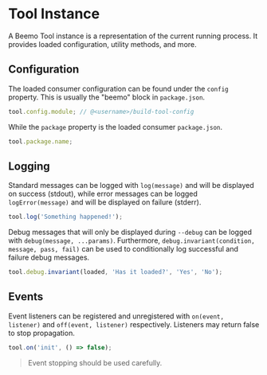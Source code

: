 # Tool Instance

A Beemo Tool instance is a representation of the current running process. It provides loaded
configuration, utility methods, and more.

## Configuration

The loaded consumer configuration can be found under the `config` property. This is usually the
"beemo" block in `package.json`.

```js
tool.config.module; // @<username>/build-tool-config
```

While the `package` property is the loaded consumer `package.json`.

```js
tool.package.name;
```

## Logging

Standard messages can be logged with `log(message)` and will be displayed on success (stdout), while
error messages can be logged `logError(message)` and will be displayed on failure (stderr).

```js
tool.log('Something happened!');
```

Debug messages that will only be displayed during `--debug` can be logged with
`debug(message, ...params)`. Furthermore, `debug.invariant(condition, message, pass, fail)` can be
used to conditionally log successful and failure debug messages.

```js
tool.debug.invariant(loaded, 'Has it loaded?', 'Yes', 'No');
```

## Events

Event listeners can be registered and unregistered with `on(event, listener)` and
`off(event, listener)` respectively. Listeners may return false to stop propagation.

```js
tool.on('init', () => false);
```

> Event stopping should be used carefully.
